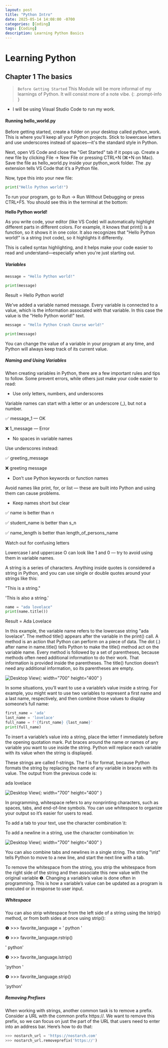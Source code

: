 ```yaml
---
layout: post
title: "Python Intro"
date: 2025-05-14 14:08:00 -0700
categories: [Coding]
tags: [Coding]
description: Learning Python Basics
---
```


# Learning Python

## Chapter 1 The basics

> `Before Getting Started` 
    This Module will be more informal of my learnings of Python. It will consist more of a note vibe.
{: .prompt-info }

- I will be using Visual Studio Code to run my work.

#### Running hello_world.py

Before getting started, create a folder on your desktop called python_work. This is where you'll keep all your Python projects. Stick to lowercase letters and use underscores instead of spaces—it's the standard style in Python.

Next, open VS Code and close the "Get Started" tab if it pops up. Create a new file by clicking File → New File or pressing CTRL+N (⌘+N on Mac). Save the file as hello_world.py inside your python_work folder. The .py extension tells VS Code that it’s a Python file.

Now, type this into your new file:

```python
print("Hello Python world!")
```

To run your program, go to Run → Run Without Debugging or press CTRL+F5. You should see this in the terminal at the bottom:

**Hello Python world!**

As you write code, your editor (like VS Code) will automatically highlight different parts in different colors. For example, it knows that print() is a function, so it shows it in one color. It also recognizes that "Hello Python world!" is a string (not code), so it highlights it differently.

This is called syntax highlighting, and it helps make your code easier to read and understand—especially when you're just starting out.

##### Variables

```python
message = "Hello Python world!"

print(message)
```

Result = Hello Python world!

We’ve added a variable named message. Every variable is connected to a value, which is the information associated with that variable. In this case the value is the "Hello Python world!" text.

```python
message = "Hello Python Crash Course world!"

print(message)
```

You can change the value of a variable in your program at any time, and Python will always keep track of its current value.

##### Naming and Using Variables

When creating variables in Python, there are a few important rules and tips to follow. Some prevent errors, while others just make your code easier to read:

- Use only letters, numbers, and underscores

Variable names can start with a letter or an underscore (_), but not a number.

✅ message_1 — OK

❌ 1_message — Error

- No spaces in variable names

Use underscores instead:

✅ greeting_message

❌ greeting message

- Don’t use Python keywords or function names

Avoid names like print, for, or list — these are built into Python and using 
them can cause problems.

- Keep names short but clear

✅ name is better than n

✅ student_name is better than s_n

✅ name_length is better than length_of_persons_name

Watch out for confusing letters

Lowercase l and uppercase O can look like 1 and 0 — try to avoid using them in variable names.

A string is a series of characters. Anything inside quotes is considered a string in Python, and you can use single or double quotes around your strings like this:

"This is a string."

'This is also a string.'

```python
name = "ada lovelace"
print(name.title())
```

Result = Ada Lovelace

In this example, the variable name refers to the lowercase string "ada lovelace". The method title() appears after the variable in the print() call. A method is an action that Python can perform on a piece of data. The dot (.) after name in name.title() tells Python to make the title() method act on the variable name. Every method is followed by a set of parentheses, because methods often need additional information to do their work. That information is provided inside the parentheses. The title() function doesn’t need any additional information, so its parentheses are empty.

![Desktop View](/assets/img/python/ada_example-1.png){: width="700" height="400" }

In some situations, you’ll want to use a variable’s value inside a string. For example, you might want to use two variables to represent a first name and a last name, respectively, and then combine those values to display someone’s full name:

```python
first_name = 'ada'
last_name = 'lovelace'
full_name = f'{first_name} {last_name}'
print(full_name)
```

To insert a variable’s value into a string, place the letter f immediately before the opening quotation mark. Put braces around the name or names of any variable you want to use inside the string. Python will replace each variable with its value when the string is displayed.

These strings are called f-strings. The f is for format, because Python formats the string by replacing the name of any variable in braces with its value. The output from the previous code is:

ada lovelace

![Desktop View](/assets/img/python/ada_example-2.png){: width="700" height="400" }

In programming, whitespace refers to any nonprinting characters, such as spaces, tabs, and end-of-line symbols. You can use whitespace to organize your output so it’s easier for users to read.

To add a tab to your text, use the character combination \t:

To add a newline in a string, use the character combination \n:

![Desktop View](/assets/img/python/ada_example-3.png){: width="700" height="400" }

You can also combine tabs and newlines in a single string. The string "\n\t" tells Python to move to a new line, and start the next line with a tab. 

To remove the whitespace from the string, you strip the whitespace from the right side of the string and then associate this new value with the original variable ❶. Changing a variable’s value is done often in programming. This is how a variable’s value can be updated as a program is executed or in response to user input.

##### Whitespace

You can also strip whitespace from the left side of a string using the lstrip() method, or from both sides at once using strip():

❶ >>> favorite_language = ' python '

❷ >>> favorite_language.rstrip()

' python'

❸ >>> favorite_language.lstrip()

'python '

❹ >>> favorite_language.strip()

'python'

##### Removing Prefixes

When working with strings, another common task is to remove a prefix. Consider a URL with the common prefix https://. We want to remove this prefix, so we can focus on just the part of the URL that users need to enter into an address bar. Here’s how to do that:

```python
>>> nostarch_url = 'https://nostarch.com'
>>> nostarch_url.removeprefix('https://')
```

